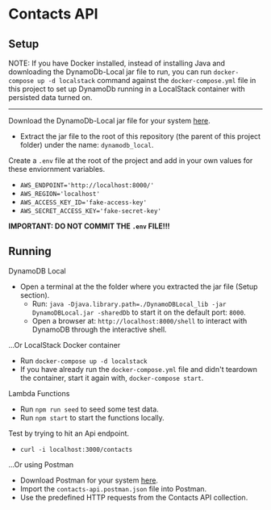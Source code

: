 # Contacts API

## Setup

NOTE: If you have Docker installed, instead of installing Java and downloading the DynamoDb-Local jar file to run, you can run `docker-compose up -d localstack` command against the `docker-compose.yml` file in this project to set up DynamoDb running in a LocalStack container with persisted data turned on.

---

Download the DynamoDb-Local jar file for your system [here](https://docs.aws.amazon.com/amazondynamodb/latest/developerguide/DynamoDBLocal.html).

- Extract the jar file to the root of this repository (the parent of this project folder) under the name: `dynamodb_local`.

Create a `.env` file at the root of the project and add in your own values for these enviornment variables.

- `AWS_ENDPOINT='http://localhost:8000/'`
- `AWS_REGION='localhost'`
- `AWS_ACCESS_KEY_ID='fake-access-key'`
- `AWS_SECRET_ACCESS_KEY='fake-secret-key'`

**IMPORTANT: DO NOT COMMIT THE `.env` FILE!!!**

## Running

DynamoDB Local

- Open a terminal at the the folder where you extracted the jar file (Setup section).
  - Run: `java -Djava.library.path=./DynamoDBLocal_lib -jar DynamoDBLocal.jar -sharedDb` to start it on the default port: `8000`.
  - Open a browser at: `http://localhost:8000/shell` to interact with DynamoDB through the interactive shell.

...Or LocalStack Docker container

- Run `docker-compose up -d localstack`
- If you have already run the `docker-compose.yml` file and didn't teardown the container, start it again with, `docker-compose start`.

Lambda Functions

- Run `npm run seed` to seed some test data.
- Run `npm start` to start the functions locally.

Test by trying to hit an Api endpoint.

- `curl -i localhost:3000/contacts`

...Or using Postman

- Download Postman for your system [here](https://www.getpostman.com).
- Import the `contacts-api.postman.json` file into Postman.
- Use the predefined HTTP requests from the Contacts API collection.
